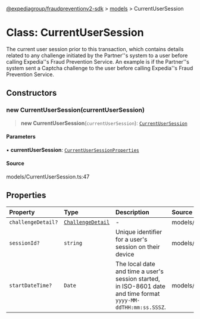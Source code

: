 [@expediagroup/fraudpreventionv2-sdk](../../index.md) > [models](../index.md) > CurrentUserSession

# Class: CurrentUserSession

The current user session prior to this transaction, which contains details related to any challenge initiated by the Partner\'\'s system to a user before calling Expedia\'\'s Fraud Prevention Service. An example is if the Partner\'\'s system sent a Captcha challenge to the user before calling Expedia\'\'s Fraud Prevention Service.

## Constructors

### new CurrentUserSession(currentUserSession)

> **new CurrentUserSession**(`currentUserSession`): [`CurrentUserSession`](CurrentUserSession.md)

#### Parameters

▪ **currentUserSession**: [`CurrentUserSessionProperties`](../interfaces/CurrentUserSessionProperties.md)

#### Source

models/CurrentUserSession.ts:47

## Properties

| Property | Type | Description | Source |
| :------ | :------ | :------ | :------ |
| `challengeDetail?` | [`ChallengeDetail`](ChallengeDetail.md) | - | models/CurrentUserSession.ts:45 |
| `sessionId?` | `string` | Unique identifier for a user\'s session on their device | models/CurrentUserSession.ts:35 |
| `startDateTime?` | `Date` | The local date and time a user\'s session started, in ISO-8601 date and time format `yyyy-MM-ddTHH:mm:ss.SSSZ`. | models/CurrentUserSession.ts:40 |
